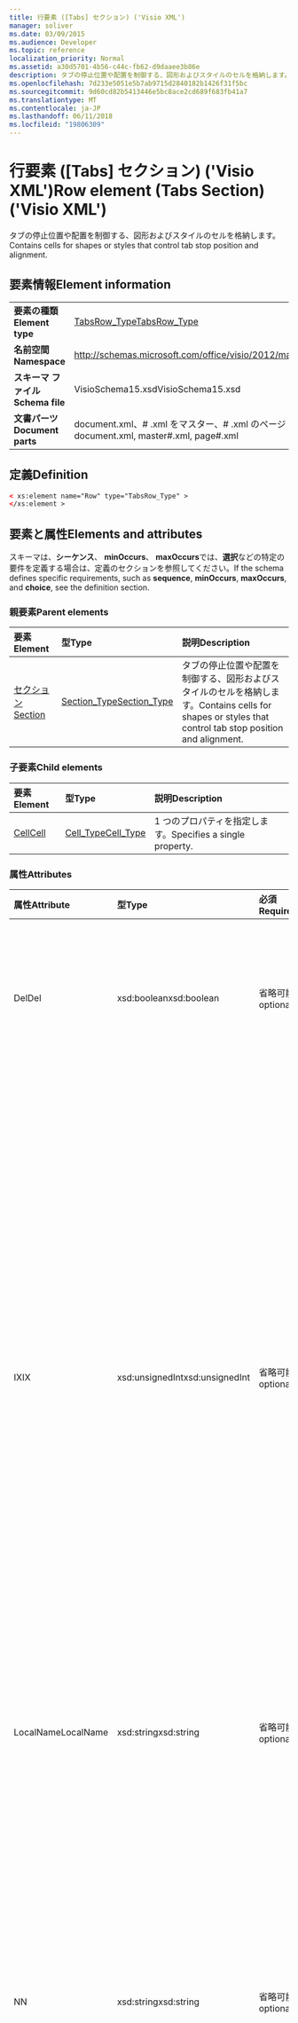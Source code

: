 ```yaml
---
title: 行要素 ([Tabs] セクション) ('Visio XML')
manager: soliver
ms.date: 03/09/2015
ms.audience: Developer
ms.topic: reference
localization_priority: Normal
ms.assetid: a30d5701-4b56-c44c-fb62-d9daaee3b86e
description: タブの停止位置や配置を制御する、図形およびスタイルのセルを格納します。
ms.openlocfilehash: 7d233e5051e5b7ab9715d2840182b1426f31f5bc
ms.sourcegitcommit: 9d60cd82b5413446e5bc8ace2cd689f683fb41a7
ms.translationtype: MT
ms.contentlocale: ja-JP
ms.lasthandoff: 06/11/2018
ms.locfileid: "19806309"
---
```

# <a name="row-element-tabs-section-visio-xml"></a><span data-ttu-id="45c52-103">行要素 ([Tabs] セクション) ('Visio XML')</span><span class="sxs-lookup"><span data-stu-id="45c52-103">Row element (Tabs Section) ('Visio XML')</span></span>

<span data-ttu-id="45c52-104">タブの停止位置や配置を制御する、図形およびスタイルのセルを格納します。</span><span class="sxs-lookup"><span data-stu-id="45c52-104">Contains cells for shapes or styles that control tab stop position and alignment.</span></span>
  
## <a name="element-information"></a><span data-ttu-id="45c52-105">要素情報</span><span class="sxs-lookup"><span data-stu-id="45c52-105">Element information</span></span>

|||
|:-----|:-----|
|<span data-ttu-id="45c52-106">**要素の種類**</span><span class="sxs-lookup"><span data-stu-id="45c52-106">**Element type**</span></span> <br/> |[<span data-ttu-id="45c52-107">TabsRow_Type</span><span class="sxs-lookup"><span data-stu-id="45c52-107">TabsRow_Type</span></span>](tabsrow_type-complextypevisio-xml.md) <br/> |
|<span data-ttu-id="45c52-108">**名前空間**</span><span class="sxs-lookup"><span data-stu-id="45c52-108">**Namespace**</span></span> <br/> |http://schemas.microsoft.com/office/visio/2012/main  <br/> |
|<span data-ttu-id="45c52-109">**スキーマ ファイル**</span><span class="sxs-lookup"><span data-stu-id="45c52-109">**Schema file**</span></span> <br/> |<span data-ttu-id="45c52-110">VisioSchema15.xsd</span><span class="sxs-lookup"><span data-stu-id="45c52-110">VisioSchema15.xsd</span></span>  <br/> |
|<span data-ttu-id="45c52-111">**文書パーツ**</span><span class="sxs-lookup"><span data-stu-id="45c52-111">**Document parts**</span></span> <br/> |<span data-ttu-id="45c52-112">document.xml、# .xml をマスター、# .xml のページ</span><span class="sxs-lookup"><span data-stu-id="45c52-112">document.xml, master#.xml, page#.xml</span></span>  <br/> |
   
## <a name="definition"></a><span data-ttu-id="45c52-113">定義</span><span class="sxs-lookup"><span data-stu-id="45c52-113">Definition</span></span>

```XML
< xs:element name="Row" type="TabsRow_Type" >
</xs:element >
```

## <a name="elements-and-attributes"></a><span data-ttu-id="45c52-114">要素と属性</span><span class="sxs-lookup"><span data-stu-id="45c52-114">Elements and attributes</span></span>

<span data-ttu-id="45c52-115">スキーマは、**シーケンス**、 **minOccurs**、 **maxOccurs**では、**選択**などの特定の要件を定義する場合は、定義のセクションを参照してください。</span><span class="sxs-lookup"><span data-stu-id="45c52-115">If the schema defines specific requirements, such as **sequence**, **minOccurs**, **maxOccurs**, and **choice**, see the definition section.</span></span> 
  
### <a name="parent-elements"></a><span data-ttu-id="45c52-116">親要素</span><span class="sxs-lookup"><span data-stu-id="45c52-116">Parent elements</span></span>

|<span data-ttu-id="45c52-117">**要素**</span><span class="sxs-lookup"><span data-stu-id="45c52-117">**Element**</span></span>|<span data-ttu-id="45c52-118">**型**</span><span class="sxs-lookup"><span data-stu-id="45c52-118">**Type**</span></span>|<span data-ttu-id="45c52-119">**説明**</span><span class="sxs-lookup"><span data-stu-id="45c52-119">**Description**</span></span>|
|:-----|:-----|:-----|
|[<span data-ttu-id="45c52-120">セクション</span><span class="sxs-lookup"><span data-stu-id="45c52-120">Section</span></span>](section-element-sheet_type-complextypevisio-xml.md) <br/> |[<span data-ttu-id="45c52-121">Section_Type</span><span class="sxs-lookup"><span data-stu-id="45c52-121">Section_Type</span></span>](section_type-complextypevisio-xml.md) <br/> |<span data-ttu-id="45c52-122">タブの停止位置や配置を制御する、図形およびスタイルのセルを格納します。</span><span class="sxs-lookup"><span data-stu-id="45c52-122">Contains cells for shapes or styles that control tab stop position and alignment.</span></span>  <br/> |
   
### <a name="child-elements"></a><span data-ttu-id="45c52-123">子要素</span><span class="sxs-lookup"><span data-stu-id="45c52-123">Child elements</span></span>

|<span data-ttu-id="45c52-124">**要素**</span><span class="sxs-lookup"><span data-stu-id="45c52-124">**Element**</span></span>|<span data-ttu-id="45c52-125">**型**</span><span class="sxs-lookup"><span data-stu-id="45c52-125">**Type**</span></span>|<span data-ttu-id="45c52-126">**説明**</span><span class="sxs-lookup"><span data-stu-id="45c52-126">**Description**</span></span>|
|:-----|:-----|:-----|
|[<span data-ttu-id="45c52-127">Cell</span><span class="sxs-lookup"><span data-stu-id="45c52-127">Cell</span></span>](cell-element-tabs-sectionvisio-xml.md) <br/> |[<span data-ttu-id="45c52-128">Cell_Type</span><span class="sxs-lookup"><span data-stu-id="45c52-128">Cell_Type</span></span>](cell_type-complextypevisio-xml.md) <br/> |<span data-ttu-id="45c52-129">1 つのプロパティを指定します。</span><span class="sxs-lookup"><span data-stu-id="45c52-129">Specifies a single property.</span></span>  <br/> |
   
### <a name="attributes"></a><span data-ttu-id="45c52-130">属性</span><span class="sxs-lookup"><span data-stu-id="45c52-130">Attributes</span></span>

|<span data-ttu-id="45c52-131">**属性**</span><span class="sxs-lookup"><span data-stu-id="45c52-131">**Attribute**</span></span>|<span data-ttu-id="45c52-132">**型**</span><span class="sxs-lookup"><span data-stu-id="45c52-132">**Type**</span></span>|<span data-ttu-id="45c52-133">**必須**</span><span class="sxs-lookup"><span data-stu-id="45c52-133">**Required**</span></span>|<span data-ttu-id="45c52-134">**説明**</span><span class="sxs-lookup"><span data-stu-id="45c52-134">**Description**</span></span>|<span data-ttu-id="45c52-135">**使用可能な値**</span><span class="sxs-lookup"><span data-stu-id="45c52-135">**Possible values**</span></span>|
|:-----|:-----|:-----|:-----|:-----|
|<span data-ttu-id="45c52-136">Del</span><span class="sxs-lookup"><span data-stu-id="45c52-136">Del</span></span>  <br/> |<span data-ttu-id="45c52-137">xsd:boolean</span><span class="sxs-lookup"><span data-stu-id="45c52-137">xsd:boolean</span></span>  <br/> |<span data-ttu-id="45c52-138">省略可能</span><span class="sxs-lookup"><span data-stu-id="45c52-138">optional</span></span>  <br/> |<span data-ttu-id="45c52-139">マスター シェイプから継承される行が削除されたかどうかを指定します。</span><span class="sxs-lookup"><span data-stu-id="45c52-139">Specifies whether a row that would otherwise be inherited from a master shape has been deleted.</span></span>  <br/> |<span data-ttu-id="45c52-140">Xsd:boolean の値を入力します。</span><span class="sxs-lookup"><span data-stu-id="45c52-140">Values of the xsd:boolean type.</span></span>  <br/> |
|<span data-ttu-id="45c52-141">IX</span><span class="sxs-lookup"><span data-stu-id="45c52-141">IX</span></span>  <br/> |<span data-ttu-id="45c52-142">xsd:unsignedInt</span><span class="sxs-lookup"><span data-stu-id="45c52-142">xsd:unsignedInt</span></span>  <br/> |<span data-ttu-id="45c52-143">省略可能</span><span class="sxs-lookup"><span data-stu-id="45c52-143">optional</span></span>  <br/> |<span data-ttu-id="45c52-144">1 から始まる行の識別子を指定します。</span><span class="sxs-lookup"><span data-stu-id="45c52-144">Specifies the one-based identifier for the row.</span></span> <span data-ttu-id="45c52-145">特有である必要があり、同じセクションの他の識別子を超える。IX 属性は、文字、接続、フィールド、FillGradient、ジオメトリ、レイヤー、LineGradient、段落、校閲者、自由、およびタブのセクションでのみ使用します。</span><span class="sxs-lookup"><span data-stu-id="45c52-145">It should be unqiue and greater than other identifiers in the same section.The IX attribute is only used for the Character, Connection, Field, FillGradient, Geometry, Layer, LineGradient, Paragraph, Reviewer, Scratch, and Tabs sections.</span></span> <span data-ttu-id="45c52-146">行は、IX または N の属性の 1 つだけ配置できます。</span><span class="sxs-lookup"><span data-stu-id="45c52-146">A row can only have one of the IX or N attributes.</span></span>  <br/> |<span data-ttu-id="45c52-147">Xsd:unsignedInt の値を入力します。</span><span class="sxs-lookup"><span data-stu-id="45c52-147">Values of the xsd:unsignedInt type.</span></span>  <br/> |
|<span data-ttu-id="45c52-148">LocalName</span><span class="sxs-lookup"><span data-stu-id="45c52-148">LocalName</span></span>  <br/> |<span data-ttu-id="45c52-149">xsd:string</span><span class="sxs-lookup"><span data-stu-id="45c52-149">xsd:string</span></span>  <br/> |<span data-ttu-id="45c52-150">省略可能</span><span class="sxs-lookup"><span data-stu-id="45c52-150">optional</span></span>  <br/> |<span data-ttu-id="45c52-151">行の一意の言語に依存する名前を指定します。</span><span class="sxs-lookup"><span data-stu-id="45c52-151">Specifies the unique language-dependent name of the row.</span></span>  <br/> |<span data-ttu-id="45c52-152">Xsd:string の値を入力します。</span><span class="sxs-lookup"><span data-stu-id="45c52-152">Values of the xsd:string type.</span></span>  <br/> |
|<span data-ttu-id="45c52-153">N</span><span class="sxs-lookup"><span data-stu-id="45c52-153">N</span></span>  <br/> |<span data-ttu-id="45c52-154">xsd:string</span><span class="sxs-lookup"><span data-stu-id="45c52-154">xsd:string</span></span>  <br/> |<span data-ttu-id="45c52-155">省略可能</span><span class="sxs-lookup"><span data-stu-id="45c52-155">optional</span></span>  <br/> |<span data-ttu-id="45c52-156">行の一意の言語に依存しない名前を指定します。N 属性は、ユーザー、プロパティ、動作、コントロール、接続、ハイパーリンク、および ActionTag のセクションでのみ使用します。</span><span class="sxs-lookup"><span data-stu-id="45c52-156">Specifies the unique language-independent name of the row.The N attribute is only used for the User, Property, Actions, Control, Connection, Hyperlink, and ActionTag sections.</span></span> <span data-ttu-id="45c52-157">行は、IX または N の属性の 1 つだけ配置できます。</span><span class="sxs-lookup"><span data-stu-id="45c52-157">A row can only have one of the IX or N attributes.</span></span>  <br/> |<span data-ttu-id="45c52-158">Xsd:string の値を入力します。</span><span class="sxs-lookup"><span data-stu-id="45c52-158">Values of the xsd:string type.</span></span>  <br/> |
|<span data-ttu-id="45c52-159">SV 要素</span><span class="sxs-lookup"><span data-stu-id="45c52-159">T</span></span>  <br/> |<span data-ttu-id="45c52-160">xsd:string</span><span class="sxs-lookup"><span data-stu-id="45c52-160">xsd:string</span></span>  <br/> |<span data-ttu-id="45c52-161">省略可能</span><span class="sxs-lookup"><span data-stu-id="45c52-161">optional</span></span>  <br/> |<span data-ttu-id="45c52-162">行によって表され、ジオメトリの視覚エフェクトで使用される幾何学的なパスの種類を指定します。</span><span class="sxs-lookup"><span data-stu-id="45c52-162">Specifies the type of the geometric path represented by the row and used in geometry visualization.</span></span> <span data-ttu-id="45c52-163">T 属性は、[Geometry] セクションでのみ使用します。</span><span class="sxs-lookup"><span data-stu-id="45c52-163">The T attribute is only used for the Geometry section.</span></span>  <br/> |<span data-ttu-id="45c52-164">Xsd:string の値を入力します。</span><span class="sxs-lookup"><span data-stu-id="45c52-164">Values of the xsd:string type.</span></span>  <br/> |
   

